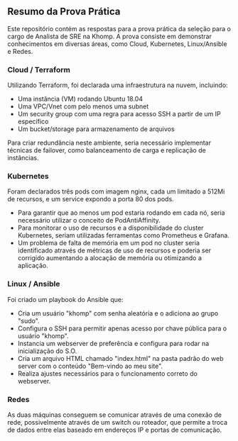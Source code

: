 ## Resumo da Prova Prática

Este repositório contém as respostas para a prova prática da seleção para o cargo de Analista de SRE na Khomp. A prova consiste em demonstrar conhecimentos em diversas áreas, como Cloud, Kubernetes, Linux/Ansible e Redes.

### Cloud / Terraform
Utilizando Terraform, foi declarada uma infraestrutura na nuvem, incluindo:
- Uma instância (VM) rodando Ubuntu 18.04
- Uma VPC/Vnet com pelo menos uma subnet
- Um security group com uma regra para acesso SSH a partir de um IP específico
- Um bucket/storage para armazenamento de arquivos

Para criar redundância neste ambiente, seria necessário implementar técnicas de failover, como balanceamento de carga e replicação de instâncias.

### Kubernetes
Foram declarados três pods com imagem nginx, cada um limitado a 512Mi de recursos, e um service expondo a porta 80 dos pods. 
- Para garantir que ao menos um pod estaria rodando em cada nó, seria necessário utilizar o conceito de PodAntiAffinity.
- Para monitorar o uso de recursos e a disponibilidade do cluster Kubernetes, seriam utilizadas ferramentas como Prometheus e Grafana.
- Um problema de falta de memória em um pod no cluster seria identificado através de métricas de uso de recursos e poderia ser corrigido aumentando a alocação de memória ou otimizando a aplicação.

### Linux / Ansible
Foi criado um playbook do Ansible que:
- Cria um usuário "khomp" com senha aleatória e o adiciona ao grupo "sudo".
- Configura o SSH para permitir apenas acesso por chave pública para o usuário "khomp".
- Instancia um webserver de preferência e configura para rodar na inicialização do S.O.
- Cria um arquivo HTML chamado "index.html" na pasta padrão do web server com o conteúdo "Bem-vindo ao meu site".
- Realiza ajustes necessários para o funcionamento correto do webserver.

### Redes
As duas máquinas conseguem se comunicar através de uma conexão de rede, possivelmente através de um switch ou roteador, que permite a troca de dados entre elas baseado em endereços IP e portas de comunicação.